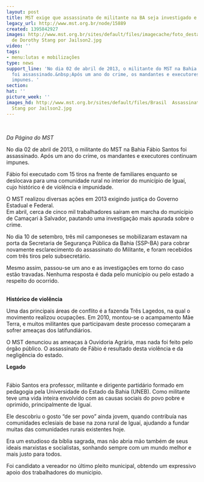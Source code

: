 ```yaml
---
layout: post
title: MST exige que assassinato de militante na BA seja investigado e julgado
legacy_url: http://www.mst.org.br/node/15889
created: 1395842927
images: http://www.mst.org.br/sites/default/files/imagecache/foto_destaque/Brasil  Assassinato
  de Dorothy Stang por Jailson2.jpg
video: ''
tags:
- menu:lutas e mobilizações
type: news
support_line: 'No dia 02 de abril de 2013, o militante do MST na Bahia Fábio Santos
  foi assassinado.&nbsp;Após um ano do crime, os mandantes e executores continuam
  impunes. '
section: 
hat: ''
picture_week: ''
images_hd: http://www.mst.org.br/sites/default/files/Brasil  Assassinato de Dorothy
  Stang por Jailson2.jpg
---
```

<p>&nbsp;</p><p><em>Da&nbsp;Página do&nbsp;MST<br></em></p><p>No dia 02 de abril de 2013, o militante do MST na Bahia Fábio Santos foi assassinado.&nbsp;Após um ano do crime, os mandantes e executores continuam impunes.&nbsp;</p><p>Fábio foi executado com 15 tiros na frente de familiares enquanto se deslocava para uma comunidade rural no interior do município de Iguaí, cujo histórico é de violência e impunidade.</p><p>O&nbsp;MST&nbsp;realizou diversas ações em 2013  exigindo justiça do Governo Estadual e Federal.<br>Em abril,  cerca de cinco mil trabalhadores saíram em marcha do município de Camaçari à  Salvador, pautando uma investigação mais apurada sobre o crime. </p><p>No dia 10 de  setembro, três mil camponeses se mobilizaram estavam na porta da Secretaria de Segurança Pública da Bahia  (SSP-BA) para cobrar novamente esclarecimento do assassinato do  Militante, e foram  recebidos com três tiros pelo subsecretário.</p><p>Mesmo assim, passou-se  um ano e as investigações em torno do caso estão travadas. Nenhuma  resposta é dada pelo município ou pelo estado a respeito do ocorrido.</p><p><strong><br>Histórico de violência<br></strong></p><p>Uma das principais áreas de conflito é a fazenda Três Lagedos, na qual o movimento realizou ocupações. Em 2010, montou-se o acampamento Mãe Terra, e muitos militantes que participavam deste processo começaram a sofrer ameaças dos latifundiários.</p><p>O MST denunciou as ameaças à Ouvidoria Agrária, mas nada foi feito pelo órgão público. O&nbsp;assassinato de Fábio é resultado desta violência e da negligência do estado.</p><p><strong>Legado<br></strong></p><p><br>Fábio Santos era professor, militante e dirigente partidário formado em pedagogia pela Universidade do Estado da Bahia (UNEB). Como militante teve uma vida inteira envolvido com as causas sociais do povo pobre e oprimido, principalmente de Iguaí. </p><p>Ele descobriu o gosto “de ser povo” ainda jovem, quando contribuía nas comunidades eclesiais de base na zona rural de Iguaí, ajudando a fundar muitas das comunidades rurais existentes hoje.</p><p>Era um estudioso da bíblia sagrada, mas não abria mão também de seus ideais marxistas e socialistas, sonhando sempre com um mundo melhor e mais justo para todos. </p><p>Foi candidato a vereador no último pleito municipal, obtendo um expressivo apoio dos trabalhadores do municipio.</p><p><strong><br></strong><br>&nbsp;</p>
